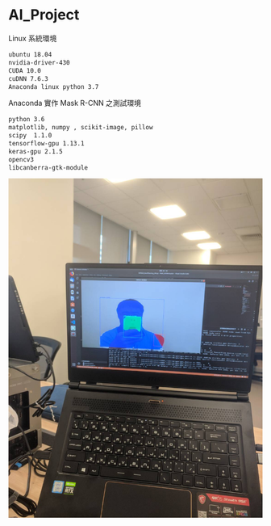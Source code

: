# AI_Project

Linux 系統環境

    ubuntu 18.04
    nvidia-driver-430
    CUDA 10.0
    cuDNN 7.6.3
    Anaconda linux python 3.7

Anaconda 實作 Mask R-CNN 之測試環境

    python 3.6
    matplotlib, numpy , scikit-image, pillow
    scipy  1.1.0
    tensorflow-gpu 1.13.1 
    keras-gpu 2.1.5
    opencv3
    libcanberra-gtk-module

![image](https://github.com/DannyYangAI/AI_Project/blob/master/MSIGS65_MASKRCNN.jpg)

